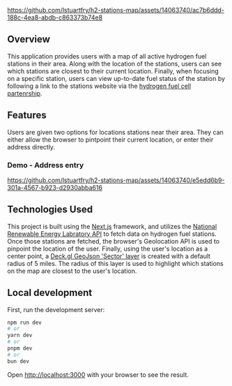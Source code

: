 https://github.com/lstuartfry/h2-stations-map/assets/14063740/ac7b6ddd-188c-4ea8-abdb-c863373b74e8

## Overview

This application provides users with a map of all active hydrogen fuel stations in their area. Along with the location of the stations, users can see which stations are closest to their current location. Finally, when focusing on a specific station, users can view up-to-date fuel status of the station by following a link to the stations website via the [hydrogen fuel cell partenrship](https://cafcp.org/stationmap).

## Features

Users are given two options for locations stations near their area. They can either allow the browser to pintpoint their current location, or enter their address directly.

### Demo - Address entry

https://github.com/lstuartfry/h2-stations-map/assets/14063740/e5edd6b9-301a-4567-b923-d2930abba616

## Technologies Used

This project is built using the [Next.js](https://nextjs.org/) framework, and utilizes the [National Renewable Energy Labratory API](https://developer.nrel.gov/docs/transportation/alt-fuel-stations-v1/all/) to fetch data on hydrogen fuel stations. Once those stations are fetched, the browser's Geolocation API is used to pinpoint the location of the user. Finally, using the user's location as a center point, a [Deck.gl GeoJson 'Sector' layer](https://deck.gl/docs/api-reference/layers/geojson-layer) is created with a default radius of 5 miles. The radius of this layer is used to highlight which stations on the map are closest to the user's location.

## Local development

First, run the development server:

```bash
npm run dev
# or
yarn dev
# or
pnpm dev
# or
bun dev
```

Open [http://localhost:3000](http://localhost:3000) with your browser to see the result.
